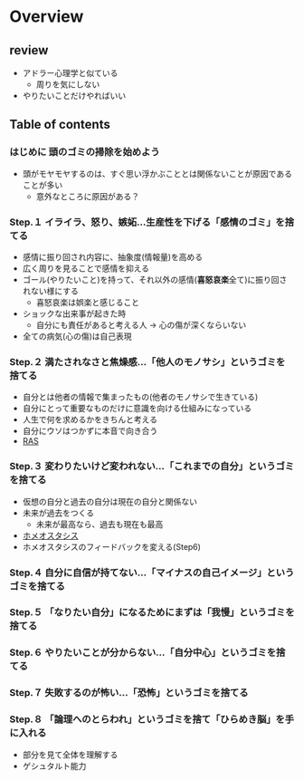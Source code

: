 # Overview
## review
- アドラー心理学と似ている
    - 周りを気にしない
- やりたいことだけやればいい

## Table of contents
### はじめに 頭のゴミの掃除を始めよう
- 頭がモヤモヤするのは、すぐ思い浮かぶこととは関係ないことが原因であることが多い
    - 意外なところに原因がある？

### Step.１ イライラ、怒り、嫉妬…生産性を下げる「感情のゴミ」を捨てる
- 感情に振り回され内容に、抽象度(情報量)を高める
- 広く周りを見ることで感情を抑える
- ゴール(やりたいこと)を持って、それ以外の感情(**喜怒哀楽**全て)に振り回されない様にする
    - 喜怒哀楽は娯楽と感じること
- ショックな出来事が起きた時
    - 自分にも責任があると考える人 -> 心の傷が深くならいない
- 全ての病気(心の傷)は自己表現

### Step.２ 満たされなさと焦燥感…「他人のモノサシ」というゴミを捨てる
- 自分とは他者の情報で集まったもの(他者のモノサシで生きている)
- 自分にとって重要なものだけに意識を向ける仕組みになっている
- 人生で何を求めるかをきちんと考える
- 自分にウソはつかずに本音で向き合う
- [RAS](https://www.nlp.co.jp/about-nlp0012.php)

### Step.３ 変わりたいけど変われない…「これまでの自分」というゴミを捨てる
- 仮想の自分と過去の自分は現在の自分と関係ない
- 未来が過去をつくる
    - 未来が最高なら、過去も現在も最高
- [ホメオスタシス](https://studyhacker.net/what-is-homeostasis)
- ホメオスタシスのフィードバックを変える(Step6)

### Step.４ 自分に自信が持てない…「マイナスの自己イメージ」というゴミを捨てる
### Step.５ 「なりたい自分」になるためにまずは「我慢」というゴミを捨てる
### Step.６ やりたいことが分からない…「自分中心」というゴミを捨てる
### Step.７ 失敗するのが怖い…「恐怖」というゴミを捨てる
### Step.８ 「論理へのとらわれ」というゴミを捨て「ひらめき脳」を手に入れる
- 部分を見て全体を理解する
- ゲシュタルト能力
